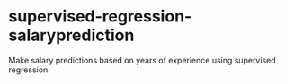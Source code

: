 # supervised-regression-salaryprediction
Make salary predictions based on years of experience using supervised regression.
